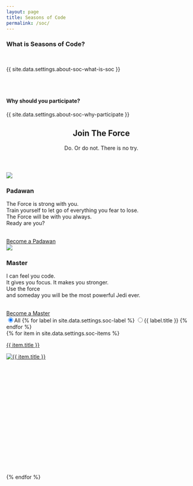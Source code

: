 ```yaml
---
layout: page
title: Seasons of Code
permalink: /soc/
---
```


<!-- about-soc -->
<section class="section">
  <div class="container-fluid">
    <div class="row">
      <div class="col-lg-10 mx-auto text-center">
        <h3> What is Seasons of Code? </h3>
        <br>
        <p class="font-secondary paragraph-lg text-dark">{{ site.data.settings.about-soc-what-is-soc }}</p>
        <br>
        <br>
        <h4>  Why should you participate? </h4>
        <p class="font-secondary paragraph-lg text-dark">{{ site.data.settings.about-soc-why-participate }}</p>
      </div>
    </div>
  </div>
</section>
<!-- /about-soc -->

<!-- join the force (from old website) -->
<section id="one" class="wrapper bg-primary">
  <header class="major_soc p-2">
    <h2 class="text-white">Join The Force</h2>
    <p class="text-white">Do. Or do not. There is no try.</p>
  </header>
  <div class="container p-3">
    <div class="row">
      <div class="col-md-6 col-sm-12 text-center p-3">
        <section>
          <img class="icon major_soc " src="{{ site.baseurl }}/svg/light-siber-one.svg" />
          <h3 class="text-white">Padawan</h3>
          <p class="text-white">The Force is strong with you. <br> Train yourself to let go of everything you fear to lose. <br> The Force will be with you always.<br> Ready are you?</p><br />
          <a target="_blank" type="button" href="https://forms.gle/6hSaLUSB8Gfeogw7A" class="btn btn-info ">Become a Padawan</a>
        </section>  
      </div>
      <div class="col-md-6 col-sm-12 text-center p-3">
        <section>
          <img class="icon major_soc" src="{{ site.baseurl }}/svg/light-siber.svg" />
          <h3 class="text-white">Master</h3>
          <p class="text-white">I can feel you code. <br> It gives you focus. It makes you stronger. <br> Use the force <br> and someday you will be the most powerful Jedi ever.</p><br />
          <a target="_blank" type="button" href="https://goo.gl/forms/1WXW4oSDwlCHD4313" class="btn btn-info">Become a Master</a>
        </section>
      </div>
    </div>
  </div>
</section>
<!-- /join the force (from old website) --  >


<!-- soc -->
<section class="section">
  <div class="container">
    <div class="row mb-5">
      <div class="col-12">
        <div class="btn-group btn-group-toggle justify-content-center d-flex scroll"  data-toggle="buttons">
          <label class="btn btn-sm btn-primary active">
            <input type="radio" name="shuffle-filter" value="all" checked="checked" />All
          </label>
          {% for label in site.data.settings.soc-label %}
          <label class="btn btn-sm btn-primary">
            <input type="radio" name="shuffle-filter" value="{{ label.type }}" />{{ label.title }}
          </label>
          {% endfor %}
        </div>
      </div>
    </div>
    <div class="row row-eq-height shuffle-wrapper">
      {% for item in site.data.settings.soc-items %}
      <div class="col-lg-4 col-6 mb-4 shuffle-item" data-groups="[{% for soc in item.soc-type %}{% if forloop.first == true %}{% else %},{% endif %}&quot;{{ soc.type }}&quot;{% endfor %}]">
        <div class="rounded hover-wrapper border pr-3 pl-3 pt-3 pb-3" href="{{site.baseutl}}{{ item.url }}" style = "height:350px">
          <a href = "https://karrthik-arya.github.io/wncc-website.github.io/soc/">
          <span class="rounded"> <p class="lead" >{{ item.title }}</p> <img src="{{ site.baseurl }}/{{ item.image_small }}" alt="{{ item.title }}" class="img-fluid  w-100 d-block mt-5 h-75"></span>
          <div class="hover-overlay">
          </div>
          </a>
        </div>
      </div>
      {% endfor %}
    </div>
  </div>
</section>
<!-- /soc -->
